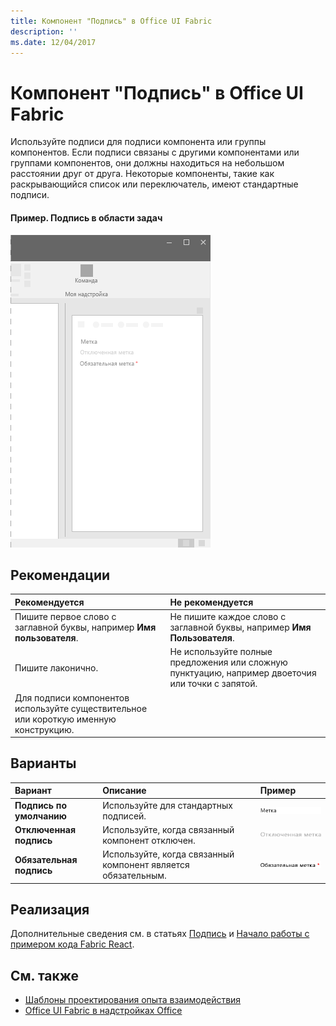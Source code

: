 ```yaml
---
title: Компонент "Подпись" в Office UI Fabric
description: ''
ms.date: 12/04/2017
---
```


# <a name="label-component-in-office-ui-fabric"></a>Компонент "Подпись" в Office UI Fabric

Используйте подписи для подписи компонента или группы компонентов. Если подписи связаны с другими компонентами или группами компонентов, они должны находиться на небольшом расстоянии друг от друга. Некоторые компоненты, такие как раскрывающийся список или переключатель, имеют стандартные подписи.
  
#### <a name="example-label-in-a-task-pane"></a>Пример. Подпись в области задач

![Изображение, на котором показана подпись](../images/overview-with-app-label.png)

## <a name="best-practices"></a>Рекомендации

|**Рекомендуется**|**Не рекомендуется**|
|:------------|:--------------|
|Пишите первое слово с заглавной буквы, например **Имя пользователя**.|Не пишите каждое слово с заглавной буквы, например **Имя Пользователя**.|
|Пишите лаконично.|Не используйте полные предложения или сложную пунктуацию, например двоеточия или точки с запятой.|
|Для подписи компонентов используйте существительное или короткую именную конструкцию.| |

## <a name="variants"></a>Варианты

|**Вариант**|**Описание**|**Пример**|
|:------------|:--------------|:----------|
|**Подпись по умолчанию**|Используйте для стандартных подписей.|![Изображение подписи по умолчанию](../images/label.png)<br/>|
|**Отключенная подпись**|Используйте, когда связанный компонент отключен.|![Изображение отключенной подписи](../images/label-disabled.png)<br/>|
|**Обязательная подпись**|Используйте, когда связанный компонент является обязательным.|![Изображение обязательной подписи](../images/label-required.png)<br/>|

## <a name="implementation"></a>Реализация

Дополнительные сведения см. в статьях [Подпись](https://dev.office.com/fabric#/components/label) и [Начало работы с примером кода Fabric React](https://github.com/OfficeDev/Word-Add-in-GettingStartedFabricReact).

## <a name="see-also"></a>См. также

- [Шаблоны проектирования опыта взаимодействия](https://github.com/OfficeDev/Office-Add-in-UX-Design-Patterns-Code)
- [Office UI Fabric в надстройках Office](office-ui-fabric.md)
